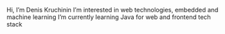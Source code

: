 Hi, I’m Denis Kruchinin
I’m interested in web technologies, embedded and machine learning 
I’m currently learning Java for web and frontend tech stack

